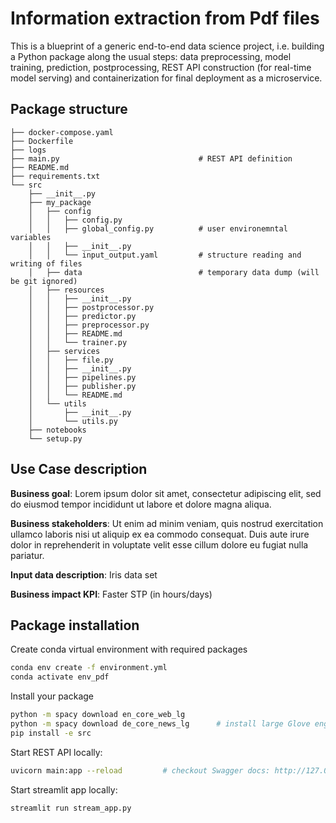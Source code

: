 # Information extraction from Pdf files

This is a blueprint of a generic end-to-end data science project, i.e. building a Python package along the usual steps: data preprocessing, model training, prediction, postprocessing, REST API construction (for real-time model serving) and containerization for final deployment as a microservice.

## Package structure

```
├── docker-compose.yaml
├── Dockerfile
├── logs
├── main.py                               # REST API definition 
├── README.md
├── requirements.txt
└── src
    ├── __init__.py
    ├── my_package
    │   ├── config
    │   │   ├── config.py
    │   │   ├── global_config.py          # user environemntal variables
    │   │   ├── __init__.py
    │   │   └── input_output.yaml         # structure reading and writing of files
    │   ├── data                          # temporary data dump (will be git ignored)
    │   ├── resources
    │   │   ├── __init__.py
    │   │   ├── postprocessor.py
    │   │   ├── predictor.py
    │   │   ├── preprocessor.py
    │   │   ├── README.md
    │   │   └── trainer.py
    │   ├── services
    │   │   ├── file.py
    │   │   ├── __init__.py
    │   │   ├── pipelines.py
    │   │   ├── publisher.py
    │   │   └── README.md
    │   └── utils
    │       ├── __init__.py
    │       └── utils.py
    ├── notebooks
    └── setup.py
```

## Use Case description

**Business goal**: Lorem ipsum dolor sit amet, consectetur adipiscing elit, sed do eiusmod tempor incididunt ut labore et dolore magna aliqua. 

**Business stakeholders**: Ut enim ad minim veniam, quis nostrud exercitation ullamco laboris nisi ut aliquip ex ea commodo consequat. Duis aute irure dolor in reprehenderit in voluptate velit esse cillum dolore eu fugiat nulla pariatur.

**Input data description**: Iris data set

**Business impact KPI**: Faster STP (in hours/days)


## Package installation

Create conda virtual environment with required packages 
```bash
conda env create -f environment.yml 
conda activate env_pdf
```

Install your package
```bash
python -m spacy download en_core_web_lg
python -m spacy download de_core_news_lg      # install large Glove engl. word embeddings
pip install -e src
``` 

Start REST API locally:
```bash
uvicorn main:app --reload         # checkout Swagger docs: http://127.0.0.1:5000/docs 
``` 

Start streamlit app locally:
```bash
streamlit run stream_app.py     
``` 
